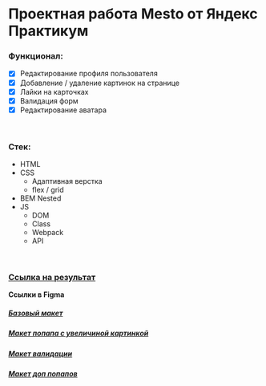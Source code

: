 # Проектная работа Mesto от Яндекс Практикум

### Функционал:
- [x] Редактирование профиля пользователя
- [x] Добавление / удаление картинок на странице
- [x] Лайки на карточках
- [x] Валидация форм
- [x] Редактирование аватара

<br>

### Стек:
- HTML
- CSS
  - Адаптивная верстка
  - flex / grid
- BEM Nested
- JS
  - DOM
  - Class
  - Webpack
  - API

<br>

### **[Ссылка на результат](https://broman22.github.io/mesto/)**

**Ссылки в Figma**
##### **[Базовый макет](https://www.figma.com/file/2cn9N9jSkmxD84oJik7xL7/JavaScript.-Sprint-4?node-id=0%3A1)**
##### **[Макет попапа с увеличиной картинкой](https://www.figma.com/file/bjyvbKKJN2naO0ucURl2Z0/JavaScript.-Sprint-5?node-id=0%3A1)**
##### **[Макет валидации](https://www.figma.com/file/kRVLKwYG3d1HGLvh7JFWRT/JavaScript.-Sprint-6?node-id=0%3A1)**
##### **[Макет доп попапов](https://www.figma.com/file/PSdQFRHoxXJFs2FH8IXViF/JavaScript-9-sprint?node-id=0%3A1)**